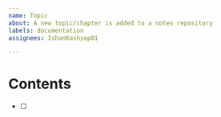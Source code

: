```yaml
---
name: Topic
about: A new topic/chapter is added to a notes repository
labels: documentation
assignees: IshanKashyap01

---
```


# Contents

- [ ]
